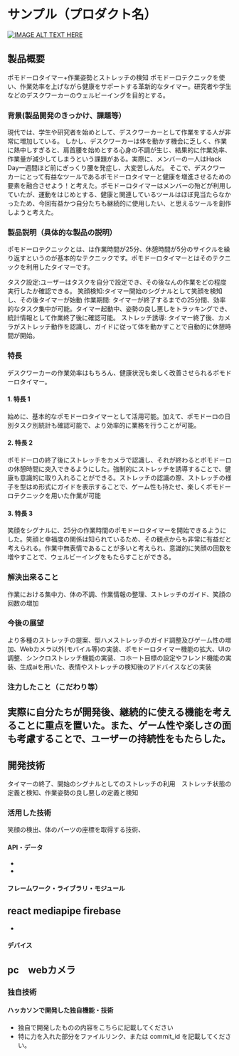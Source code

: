 # サンプル（プロダクト名）

[![IMAGE ALT TEXT HERE](https://jphacks.com/wp-content/uploads/2024/07/JPHACKS2024_ogp.jpg)](https://www.youtube.com/watch?v=DZXUkEj-CSI)

## 製品概要
ポモドーロタイマー+作業姿勢とストレッチの検知
ポモドーロテクニックを使い、作業効率を上げながら健康をサポートする革新的なタイマー。研究者や学生などのデスクワーカーのウェルビーイングを目的とする。

### 背景(製品開発のきっかけ、課題等）
現代では、学生や研究者を始めとして、デスクワーカーとして作業をする人が非常に増加している。
しかし、デスクワーカーは体を動かす機会に乏しく、作業に熱中しすぎると、肩首腰を始めとする心身の不調が生じ、結果的に作業効率、作業量が減少してしまうという課題がある。実際に、メンバーの一人はHack Day一週間ほど前にぎっくり腰を発症し、大変苦しんだ。
そこで、デスクワーカーにとって有益なツールであるポモドーロタイマーと健康を増進させるための要素を融合させよう！と考えた。ポモドーロタイマーはメンバーの殆どが利用していたが、運動をはじめとする、健康と関連しているツールはほぼ見当たらなかったため、今回有益かつ自分たちも継続的に使用したい、と思えるツールを創作しようと考えた。
### 製品説明（具体的な製品の説明）
ポモドーロテクニックとは、は作業時間が25分、休憩時間が5分のサイクルを繰り返すというのが基本的なテクニックです。ポモドーロタイマーとはそのテクニックを利用したタイマーです。

タスク設定:ユーザーはタスクを自分で設定でき、その後なんの作業をどの程度実行したか確認できる。
笑顔検知:タイマー開始のシグナルとして笑顔を検知し、その後タイマーが始動
作業期間: タイマーが終了するまでの25分間、効率的なタスク集中が可能。タイマー起動中、姿勢の良し悪しをトラッキングでき、統計情報として作業終了後に確認可能。
ストレッチ誘導: タイマー終了後、カメラがストレッチ動作を認識し、ガイドに従って体を動かすことで自動的に休憩時間が開始。

### 特長
デスクワーカーの作業効率はもちろん、健康状況も楽しく改善させられるポモドーロタイマー。

#### 1. 特長 1
始めに、基本的なポモドーロタイマーとして活用可能。加えて、ポモドーロの日別タスク別統計も確認可能で、より効率的に業務を行うことが可能。

#### 2. 特長 2
ポモドーロの終了後にストレッチをカメラで認識し、それが終わるとポモドーロの休憩時間に突入できるようにした。強制的にストレッチを誘導することで、健康も意識的に取り入れることができる。ストレッチの認識の際、ストレッチの様子を型はめ形式にガイドを表示することで、ゲーム性も持たせ、楽しくポモドーロテクニックを用いた作業が可能

#### 3. 特長 3
笑顔をシグナルに、25分の作業時間のポモドーロタイマーを開始できるようにした。笑顔と幸福度の関係は知られているため、その観点からも非常に有益だと考えられる。作業中無表情であることが多いと考えられ、意識的に笑顔の回数を増やすことで、ウェルビーイングをもたらすことができる。

### 解決出来ること
作業における集中力、体の不調、作業情報の整理、ストレッチのガイド、笑顔の回数の増加
### 今後の展望
より多種のストレッチの提案、型ハメストレッチのガイド調整及びゲーム性の増加、Webカメラ以外(モバイル等)の実装、ポモドーロタイマー機能の拡大、UIの調整、シンクロストレッチ機能の実装、コホート目標の設定やフレンド機能の実装、生成aiを用いた、表情やストレッチの検知後のアドバイスなどの実装
### 注力したこと（こだわり等）
実際に自分たちが開発後、継続的に使える機能を考えることに重点を置いた。また、ゲーム性や楽しさの面も考慮することで、ユーザーの持続性をもたらした。
-

## 開発技術
タイマーの終了、開始のシグナルとしてのストレッチの利用　ストレッチ状態の定義と検知、作業姿勢の良し悪しの定義と検知
### 活用した技術
笑顔の検出、体のパーツの座標を取得する技術、
#### API・データ

-
-

#### フレームワーク・ライブラリ・モジュール
react mediapipe firebase
-
-

#### デバイス
pc　webカメラ
-

### 独自技術

#### ハッカソンで開発した独自機能・技術

- 独自で開発したものの内容をこちらに記載してください
- 特に力を入れた部分をファイルリンク、または commit_id を記載してください。
